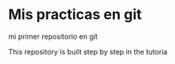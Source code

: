 # Mis practicas en git
mi primer repositorio en git

This repository is built step by step in the tutoria